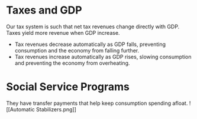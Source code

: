 # Taxes and GDP
Our tax system is such that net tax revenues change directly with GDP.
Taxes yield more revenue when GDP increase.
- Tax revenues decrease automatically as GDP falls, preventing consumption and the economy from falling further.
- Tax revenues increase automatically as GDP rises, slowing consumption and preventing the economy from overheating.
# Social Service Programs
They have transfer payments that help keep consumption spending afloat.
![[Automatic Stabilizers.png]]
